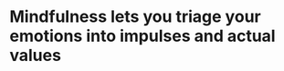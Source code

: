# Mindfulness lets you triage your emotions into impulses and actual values

<!-- #p1 -->

<!-- {BearID:1C04E24F-8E3B-489B-8FDD-7C1C5601FEAA-2038-000004BDF02672DB} -->
